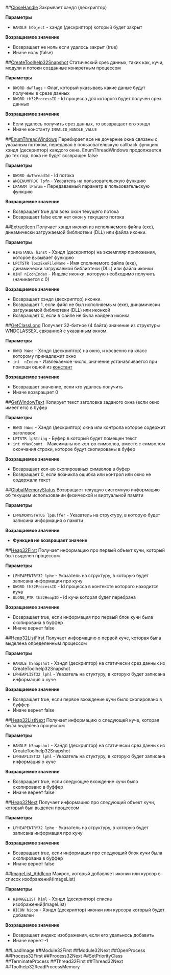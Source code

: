 ##[CloseHandle](https://msdn.microsoft.com/en-us/library/windows/desktop/ms724211(v=vs.85).aspx)
Закрывает хэндл (дескриптор) 

__Параметры__ 
* `HANDLE hObject` - хэндл (дескриптор) который будет закрыт

__Возращаемое значение__
* Возвращает не ноль если удалось закрыт (true)
* Иначе ноль (false)

##[CreateToolhelp32Snapshot](https://msdn.microsoft.com/en-us/library/windows/desktop/ms682489(v=vs.85).aspx)
Статический срез данных, таких как, кучи, модули и потоки созданные конкретным процессом

__Параметры__
* `DWORD dwFlags` - Флаг, который указываеь какие даные будут получены в срезе данных
* `DWORD th32ProcessID` - Id процесса для которого будет получен срез данных

__Возращаемое значение__
* Если удалось получить срез данных, то возвращает его хэндл
* Иначе константу `INVALID_HANDLE_VALUE`

##[EnumThreadWindows](https://msdn.microsoft.com/ru-ru/library/windows/desktop/ms633495(v=vs.85).aspx)
Перебирает все не дочерние окна связаны с указаным потоком, передавая в пользовательскую callback функцию хэндл (дескриптор) каждого окна. 
EnumThreadWindows продолжается до тех пор, пока не будет возвращен false

__Параметры__ 
* `DWORD dwThreadId` - Id потока
* `WNDENUMPROC lpfn` - Указатель на пользовательскую функцию
* `LPARAM lParam` - Передаваемый параметр в пользовательскую функцию

__Возращаемое значение__
* Возвращает true для всех окон текущего потока
* Возвращает false если нет окон у текущего потока

##[ExtractIcon](https://msdn.microsoft.com/en-us/library/windows/desktop/ms648068(v=vs.85).aspx)
Получает хэндл иконки из исполняемого файла (exe), динамически загружаемой библиотеки (DLL) или файла иконки.

__Параметры__
* `HINSTANCE hInst` - Хэндл (дескриптор) на экземпляр приложения, которое вызывает функцию
* `LPCTSTR lpszExeFileName` - Имя сполняемого файла (exe), динамически загружаемой библиотеки (DLL) или файла иконки
* `UINT nIconIndex` - Индекс иконки, которую необходимо получить (начинается с 0)

__Возращаемое значение__
* Возвращает хэндл (дескриптор) иконки.
* Возвращает 1, если файл не был исполняемым (exe), динамически загружаемой библиотеки (DLL) или иконкой
* Возвращает 0, если в файле не была найдена иконка

##[GetClassLong](https://msdn.microsoft.com/en-us/library/windows/desktop/ms633580(v=vs.85).aspx)
Получает 32-битное (4 байта) значение из структуры WNDCLASSEX, связанной с указанным окном.

__Параметры__
* `HWND hWnd` - Хэндл (дескриптор) на окно, и косвенно на класс которому принадлежит окно
* `int  nIndex` - Извлекаемое число, значение устанавливается при помощи одной из [констант](https://msdn.microsoft.com/en-us/library/windows/desktop/ms633580(v=vs.85).aspx)

__Возращаемое значение__
* Возвращает значение, если кго удалось получить
* Иначе возвращает 0

##[GetWindowText]()
Копирует текст заголовка заданого окна (если окно имеет его) в буфер

__Параметры__
* `HWND hWnd` - Хэндл (дескриптор) окна или контрола которое содержит заголовок
* `LPTSTR lpString` - Буфер в который будет помещен текст
* `int nMaxCount` - Максимальное кол-во символов, вместе с символом окончания строки, которое будут скопированы в буфер

__Возращаемое значение__
* Возвращает кол-во скопированых символов в буфер
* Возвращает 0, если возникла ошибка или контрол или окно не содержали текст

##[GlobalMemoryStatus](https://msdn.microsoft.com/en-us/library/windows/desktop/aa366586(v=vs.85).aspx)
Возвращает текущую системную информацию об текущем использовании физической и виртуальной памяти

__Параметры__
* `LPMEMORYSTATUS lpBuffer` - Указатель на структуру, в которую будет записина информация о памяти

__Возращаемое значение__
* __Функция не возвращает значене__


##[Heap32First](https://msdn.microsoft.com/en-us/library/windows/desktop/ms683245(v=vs.85).aspx)
Получает информацию про первый объект кучи, который был выделен процессом

__Параметры__
* `LPHEAPENTRY32 lphe` - Указатель на структуру, в которую будет записана информация про кучу
* `DWORD th32ProcessID` - Id процесса в контексте которого находится куча
* `ULONG_PTR th32HeapID` - Id кучи которая будет перебрана

__Возращаемое значение__
* Возвращает true, если информация про первый блок кучи была скопирована в буффер
* Иначе вернет false

##[Heap32ListFirst](https://msdn.microsoft.com/en-us/library/windows/desktop/ms683432(v=vs.85).aspx)
Получает информацию о первой куче, которая была выделена определенным процессом

__Параметры__
* `HANDLE hSnapshot` - Хэндл (дескриптор) на статически срез данных из CreateToolhelp32Snapshot
* `LPHEAPLIST32 lphl` - Указатель на стуктуру, в которую будет записана информация о куче

__Возращаемое значение__
* Возвращает true, если первое вхождение кучи было скопировано в буффер
* Иначе вернет false

##[Heap32ListNext](https://msdn.microsoft.com/en-us/library/windows/desktop/ms683436(v=vs.85).aspx)
Получает информацию о следующей куче, которая была выделена процессом


__Параметры__
* `HANDLE hSnapshot` - Хэндл (дескриптор) на статически срез данных из CreateToolhelp32Snapshot
* `LPHEAPLIST32 lphl` - Указатель на стуктуру, в которую будет записана информация о куче

__Возращаемое значение__
* Возвращает true, если следующее вхождение кучи было скопировано в буффер
* Иначе вернет false

##[Heap32Next](https://msdn.microsoft.com/en-us/library/windows/desktop/ms683440(v=vs.85).aspx)
Получает информацию про следующий объект кучи, который был выделен процессом

__Параметры__
* `LPHEAPENTRY32 lphe` - Указатель на структуру, в которую будет записана информация про кучу

__Возращаемое значение__
* Возвращает true, если информация про следующий блок кучи была скопирована в буффер
* Иначе вернет false

##[ImageList_AddIcon](https://msdn.microsoft.com/en-us/library/windows/desktop/bb761399(v=vs.85).aspx)
Макрос, который добавляет иконки или курсор в список изображений(ImageList)

__Параметры__
* `HIMAGELIST himl` - Хэндл (дескриптор) списка изображений(ImageList)
* `HICON hicon` - Хэндл (дескриптор) иконки или курсора который будет добавлен

__Возращаемое значение__
* Возвращает индекс изображения, если его удальнось добавить
* Иначе вернет -1

##LoadImage
##Module32First
##Module32Next
##OpenProcess
##Process32First
##Process32Next
##SetPriorityClass
##TerminateProcess
##Thread32First
##Thread32Next
##Toolhelp32ReadProcessMemory
